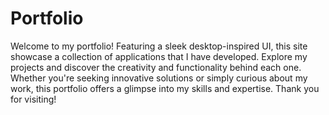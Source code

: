 # Portfolio

Welcome to my portfolio! Featuring a sleek desktop-inspired UI, this site showcase a collection of applications that I have developed. Explore my projects and discover the creativity and functionality behind each one. Whether you're seeking innovative solutions or simply curious about my work, this portfolio offers a glimpse into my skills and expertise. Thank you for visiting!
